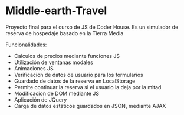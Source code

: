 # Middle-earth-Travel
Proyecto final para el curso de JS de Coder House. Es un simulador de reserva de hospedaje basado en la Tierra Media

Funcionalidades:
- Calculos de precios mediante funciones JS
- Utilización de ventanas modales 
- Animaciones JS
- Verificacion de datos de usuario para los formularios
- Guardado de datos de la reserva en LocalStorage
- Permite continuar la reserva si el usuario la deja por la mitad
- Modificacion de DOM mediante JS
- Aplicación de JQuery
- Carga de datos estáticos guardados en JSON, mediante AJAX
